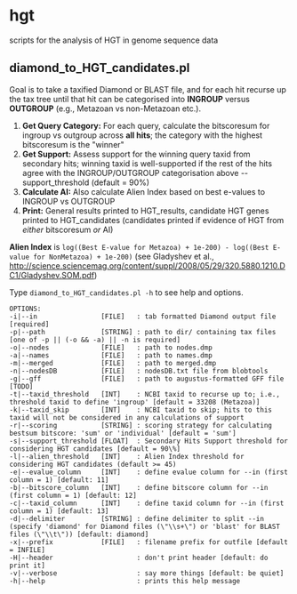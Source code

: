 # hgt
scripts for the analysis of HGT in genome sequence data

## diamond_to_HGT_candidates.pl

Goal is to take a taxified Diamond or BLAST file, and for each hit recurse up the tax tree until that hit can be categorised into **INGROUP** versus **OUTGROUP** (e.g., Metazoan vs non-Metazoan etc.).

1. **Get Query Category:** For each query, calculate the bitscoresum for ingroup vs outgroup across **all hits**; the category with the highest bitscoresum is the \"winner\"
2. **Get Support:** Assess support for the winning query taxid from secondary hits; winning taxid is well-supported if the rest of the hits agree with the INGROUP/OUTGROUP categorisation above --support_threshold (default = 90%)
3. **Calculate AI:** Also calculate Alien Index based on best e-values to INGROUP vs OUTGROUP
4. **Print:** General results printed to HGT_results, candidate HGT genes printed to HGT_candidates (candidates printed if evidence of HGT from _either_ bitscoresum _or_ AI)

**Alien Index** is ```log((Best E-value for Metazoa) + 1e-200) - log((Best E-value for NonMetazoa) + 1e-200)``` (see Gladyshev et al., http://science.sciencemag.org/content/suppl/2008/05/29/320.5880.1210.DC1/Gladyshev.SOM.pdf)

Type ```diamond_to_HGT_candidates.pl -h``` to see help and options.

```
OPTIONS:
-i|--in                [FILE]   : tab formatted Diamond output file [required]
-p|--path              [STRING] : path to dir/ containing tax files [one of -p || (-o && -a) || -n is required]
-o|--nodes             [FILE]   : path to nodes.dmp
-a|--names             [FILE]   : path to names.dmp
-m|--merged            [FILE]   : path to merged.dmp
-n|--nodesDB           [FILE]   : nodesDB.txt file from blobtools
-g|--gff               [FILE]   : path to augustus-formatted GFF file [TODO]
-t|--taxid_threshold   [INT]    : NCBI taxid to recurse up to; i.e., threshold taxid to define 'ingroup' [default = 33208 (Metazoa)]
-k|--taxid_skip        [INT]    : NCBI taxid to skip; hits to this taxid will not be considered in any calculations of support
-r|--scoring           [STRING] : scoring strategy for calculating bestsum bitscore: 'sum' or 'individual' [default = 'sum']
-s|--support_threshold [FLOAT]  : Secondary Hits Support threshold for considering HGT candidates [default = 90\%]
-l|--alien_threshold   [INT]    : Alien Index threshold for considering HGT candidates (default >= 45)
-e|--evalue_column     [INT]    : define evalue column for --in (first column = 1) [default: 11]
-b|--bitscore_column   [INT]    : define bitscore column for --in (first column = 1) [default: 12]
-c|--taxid_column      [INT]    : define taxid column for --in (first column = 1) [default: 13]
-d|--delimiter         [STRING] : define delimiter to split --in (specify 'diamond' for Diamond files (\"\\s+\") or 'blast' for BLAST files (\"\\t\")) [default: diamond]
-x|--prefix            [FILE]   : filename prefix for outfile [default = INFILE]
-H|--header                     : don't print header [default: do print it]
-v|--verbose                    : say more things [default: be quiet]
-h|--help                       : prints this help message
```
